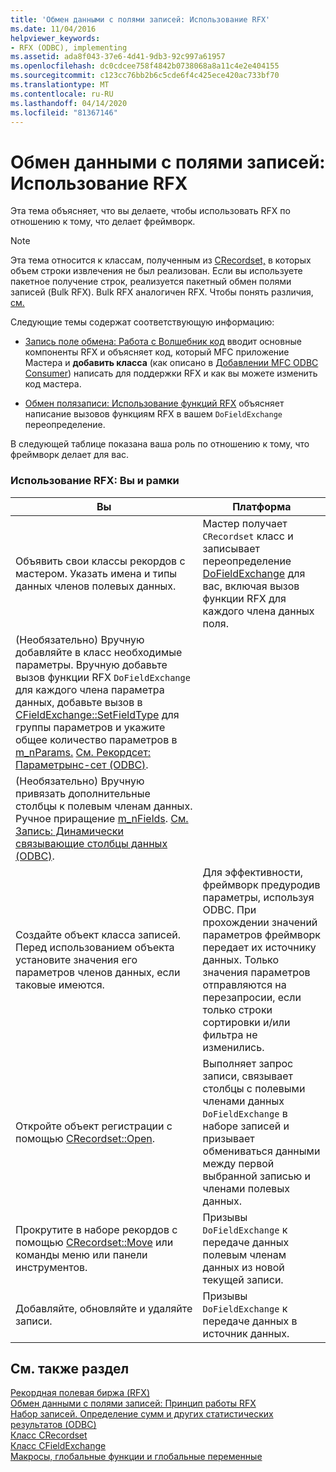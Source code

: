 ```yaml
---
title: 'Обмен данными с полями записей: Использование RFX'
ms.date: 11/04/2016
helpviewer_keywords:
- RFX (ODBC), implementing
ms.assetid: ada8f043-37e6-4d41-9db3-92c997a61957
ms.openlocfilehash: dc0cdcee758f4842b0738068a8a11c4e2e404155
ms.sourcegitcommit: c123cc76bb2b6c5cde6f4c425ece420ac733bf70
ms.translationtype: MT
ms.contentlocale: ru-RU
ms.lasthandoff: 04/14/2020
ms.locfileid: "81367146"
---
```

# <a name="record-field-exchange-using-rfx"></a>Обмен данными с полями записей: Использование RFX

Эта тема объясняет, что вы делаете, чтобы использовать RFX по отношению к тому, что делает фреймворк.

> [!NOTE]
> Эта тема относится к классам, полученным из [CRecordset,](../../mfc/reference/crecordset-class.md) в которых объем строки извлечения не был реализован. Если вы используете пакетное получение строк, реализуется пакетный обмен полями записей (Bulk RFX). Bulk RFX аналогичен RFX. Чтобы понять различия, [см.](../../data/odbc/recordset-fetching-records-in-bulk-odbc.md)

Следующие темы содержат соответствующую информацию:

- [Запись поле обмена: Работа с Волшебник код](../../data/odbc/record-field-exchange-working-with-the-wizard-code.md) вводит основные компоненты RFX и объясняет код, который MFC приложение Мастера и **добавить класса** (как описано в [Добавлении MFC ODBC Consumer](../../mfc/reference/adding-an-mfc-odbc-consumer.md)) написать для поддержки RFX и как вы можете изменить код мастера.

- [Обмен полязаписи: Использование функций RFX](../../data/odbc/record-field-exchange-using-the-rfx-functions.md) объясняет написание вызовов функциям RFX в вашем `DoFieldExchange` переопределение.

В следующей таблице показана ваша роль по отношению к тому, что фреймворк делает для вас.

### <a name="using-rfx-you-and-the-framework"></a>Использование RFX: Вы и рамки

|Вы|Платформа|
|---------|-------------------|
|Объявить свои классы рекордов с мастером. Указать имена и типы данных членов полевых данных.|Мастер получает `CRecordset` класс и записывает переопределение [DoFieldExchange](../../mfc/reference/crecordset-class.md#dofieldexchange) для вас, включая вызов функции RFX для каждого члена данных поля.|
|(Необязательно) Вручную добавляйте в класс необходимые параметры. Вручную добавьте вызов функции RFX `DoFieldExchange` для каждого члена параметра данных, добавьте вызов в [CFieldExchange::SetFieldType](../../mfc/reference/cfieldexchange-class.md#setfieldtype) для группы параметров и укажите общее количество параметров в [m_nParams.](../../mfc/reference/crecordset-class.md#m_nparams) [См. Рекордсет: Параметрынс-сет (ODBC)](../../data/odbc/recordset-parameterizing-a-recordset-odbc.md).||
|(Необязательно) Вручную привязать дополнительные столбцы к полевым членам данных. Ручное приращение [m_nFields](../../mfc/reference/crecordset-class.md#m_nfields). [См. Запись: Динамически связывающие столбцы данных (ODBC)](../../data/odbc/recordset-dynamically-binding-data-columns-odbc.md).||
|Создайте объект класса записей. Перед использованием объекта установите значения его параметров членов данных, если таковые имеются.|Для эффективности, фреймворк предуродив параметры, используя ODBC. При прохождении значений параметров фреймворк передает их источнику данных. Только значения параметров отправляются на перезапросии, если только строки сортировки и/или фильтра не изменились.|
|Откройте объект регистрации с помощью [CRecordset::Open](../../mfc/reference/crecordset-class.md#open).|Выполняет запрос записи, связывает столбцы с полевыми членами данных `DoFieldExchange` в наборе записей и призывает обмениваться данными между первой выбранной записью и членами полевых данных.|
|Прокрутите в наборе рекордов с помощью [CRecordset::Move](../../mfc/reference/crecordset-class.md#move) или команды меню или панели инструментов.|Призывы `DoFieldExchange` к передаче данных полевым членам данных из новой текущей записи.|
|Добавляйте, обновляйте и удаляйте записи.|Призывы `DoFieldExchange` к передаче данных в источник данных.|

## <a name="see-also"></a>См. также раздел

[Рекордная полевая биржа (RFX)](../../data/odbc/record-field-exchange-rfx.md)<br/>
[Обмен данными с полями записей: Принцип работы RFX](../../data/odbc/record-field-exchange-how-rfx-works.md)<br/>
[Набор записей. Определение сумм и других статистических результатов (ODBC)](../../data/odbc/recordset-obtaining-sums-and-other-aggregate-results-odbc.md)<br/>
[Класс CRecordset](../../mfc/reference/crecordset-class.md)<br/>
[Класс CFieldExchange](../../mfc/reference/cfieldexchange-class.md)<br/>
[Макросы, глобальные функции и глобальные переменные](../../mfc/reference/mfc-macros-and-globals.md)
